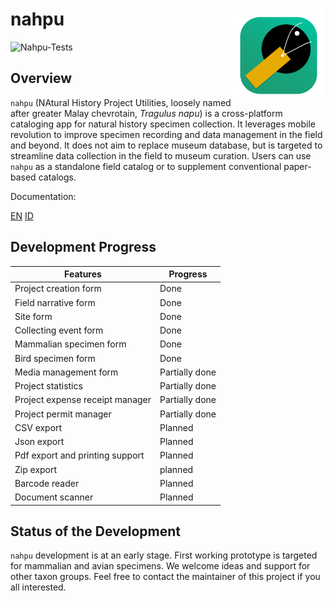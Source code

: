 # nahpu <img src="assets/launcher/icon_desktop.png" alt="nahpu logo" align="right" width="150"/>

![Nahpu-Tests](https://github.com/hhandika/nahpu/workflows/Nahpu-Tests/badge.svg)

## Overview

`nahpu` (NAtural History Project Utilities, loosely named after greater Malay chevrotain, *Tragulus napu*) is a cross-platform cataloging app for natural history specimen collection. It leverages mobile revolution to improve specimen recording and data management in the field and beyond. It does not aim to replace museum database, but is targeted to streamline data collection in the field to museum curation. Users can use `nahpu` as a standalone field catalog or to supplement conventional paper-based catalogs.

Documentation:

[EN](https://docs.page/hhandika/nahpu-docs/EN)
[ID](https://docs.page/hhandika/nahpu-docs/ID)

## Development Progress

| Features                        | Progress       |
| ------------------------------- | -------------- |
| Project creation form           | Done           |
| Field narrative form            | Done           |
| Site form                       | Done           |
| Collecting event form           | Done           |
| Mammalian specimen form         | Done           |
| Bird specimen form              | Done           |
| Media management form           | Partially done |
| Project statistics              | Partially done |
| Project expense receipt manager | Partially done |
| Project permit manager          | Partially done |
| CSV export                      | Planned        |
| Json export                     | Planned        |
| Pdf export and printing support | Planned        |
| Zip export                      | planned        |
| Barcode reader                  | Planned        |
| Document scanner                | Planned        |

## Status of the Development

`nahpu` development is at an early stage. First working prototype is targeted for mammalian and avian specimens. We welcome ideas and support for other taxon groups. Feel free to contact the maintainer of this project if you all interested.

